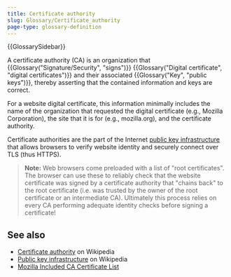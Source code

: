 ```yaml
---
title: Certificate authority
slug: Glossary/Certificate_authority
page-type: glossary-definition
---
```


{{GlossarySidebar}}

A certificate authority (CA) is an organization that {{Glossary("Signature/Security", "signs")}} {{Glossary("Digital certificate", "digital certificates")}} and their associated {{Glossary("Key", "public keys")}}, thereby asserting that the contained information and keys are correct.

For a website digital certificate, this information minimally includes the name of the organization that requested the digital certificate (e.g., Mozilla Corporation), the site that it is for (e.g., mozilla.org), and the certificate authority.

Certificate authorities are the part of the Internet [public key infrastructure](https://en.wikipedia.org/wiki/Public_key_infrastructure) that allows browsers to verify website identity and securely connect over TLS (thus HTTPS).

> **Note:** Web browsers come preloaded with a list of "root certificates". The browser can use these to reliably check that the website certificate was signed by a certificate authority that "chains back" to the root certificate (i.e. was trusted by the owner of the root certificate or an intermediate CA). Ultimately this process relies on every CA performing adequate identity checks before signing a certificate!

## See also

- [Certificate authority](https://en.wikipedia.org/wiki/Certificate_authority) on Wikipedia
- [Public key infrastructure](https://en.wikipedia.org/wiki/Public_key_infrastructure) on Wikipedia
- [Mozilla Included CA Certificate List](https://wiki.mozilla.org/CA/Included_Certificates)

